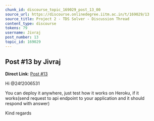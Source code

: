 ```yaml
---
chunk_id: discourse_topic_169029_post_13_00
source_url: https://discourse.onlinedegree.iitm.ac.in/t/169029/13
source_title: Project 2 - TDS Solver - Discussion Thread
content_type: discourse
tokens: 79
username: Jivraj
post_number: 13
topic_id: 169029
---
```


## Post #13 by Jivraj

**Direct Link**: [Post #13](https://discourse.onlinedegree.iitm.ac.in/t/169029/13)

Hi @24f2006531

You can deploy it anywhere, just test how it works on Heroku, if it works(send request to api endpoint to your application and it should respond with answer)

Kind regards
